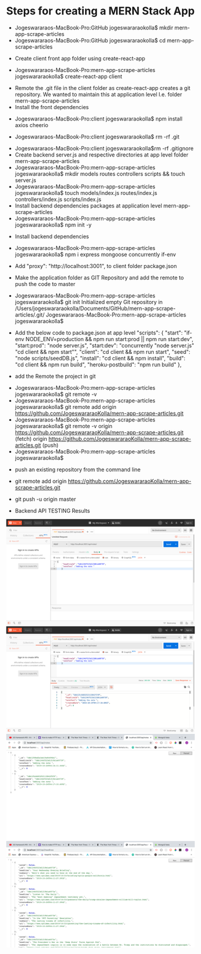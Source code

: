 # Steps for creating a MERN Stack App

- Jogeswararaos-MacBook-Pro:GitHub jogeswararaokolla\$ mkdir mern-app-scrape-articles
- Jogeswararaos-MacBook-Pro:GitHub jogeswararaokolla\$ cd mern-app-scrape-articles

* Create client front app folder using create-react-app

- Jogeswararaos-MacBook-Pro:mern-app-scrape-articles jogeswararaokolla\$ create-react-app client

* Remote the .git file in the client folder as create-react-app creates a git repository.
  We wanted to maintain this at application level I.e. folder mern-app-scrape-articles
* Install the front dependencies

- Jogeswararaos-MacBook-Pro:client jogeswararaokolla\$ npm install axios cheerio

* Jogeswararaos-MacBook-Pro:client jogeswararaokolla\$ rm -rf .git

- Jogeswararaos-MacBook-Pro:client jogeswararaokolla\$rm -rf .gitignore
- Create backend server.js and respective directories at app level folder mern-app-scrape-articles
- Jogeswararaos-MacBook-Pro:mern-app-scrape-articles jogeswararaokolla\$ mkdir models routes controllers scripts && touch server.js
- Jogeswararaos-MacBook-Pro:mern-app-scrape-articles jogeswararaokolla\$ touch models/index.js routes/index.js controllers/index.js scripts/index.js
- Install backend dependencies packages at application level mern-app-scrape-articles
- Jogeswararaos-MacBook-Pro:mern-app-scrape-articles jogeswararaokolla\$ npm init -y

* Install backend dependencies

- Jogeswararaos-MacBook-Pro:mern-app-scrape-articles jogeswararaokolla\$ npm i express mongoose concurrently if-env

- Add "proxy": "http://localhost:3001", to client folder package.json

* Make the application folder as GIT Repository and add the remote to push the code to master

- Jogeswararaos-MacBook-Pro:mern-app-scrape-articles jogeswararaokolla$ git init
Initialized empty Git repository in /Users/jogeswararaokolla/Documents/GitHub/mern-app-scrape-articles/.git/
Jogeswararaos-MacBook-Pro:mern-app-scrape-articles jogeswararaokolla$

- Add the below code to package.json at app level
  "scripts": {
  "start": "if-env NODE_ENV=production && npm run start:prod || npm run start:dev",
  "start:prod": "node server.js",
  "start:dev": "concurrently \"node server.js\" \"cd client && npm start\"",
  "client": "cd client && npm run start",
  "seed": "node scripts/seedDB.js",
  "install": "cd client && npm install",
  "build": "cd client && npm run build",
  "heroku-postbuild": "npm run build"
  },

* add the Remote the project in git

- Jogeswararaos-MacBook-Pro:mern-app-scrape-articles jogeswararaokolla\$ git remote -v
- Jogeswararaos-MacBook-Pro:mern-app-scrape-articles jogeswararaokolla\$ git remote add origin https://github.com/JogeswararaoKolla/mern-app-scrape-articles.git
- Jogeswararaos-MacBook-Pro:mern-app-scrape-articles jogeswararaokolla\$ git remote -v
  origin https://github.com/JogeswararaoKolla/mern-app-scrape-articles.git (fetch)
  origin https://github.com/JogeswararaoKolla/mern-app-scrape-articles.git (push)
- Jogeswararaos-MacBook-Pro:mern-app-scrape-articles jogeswararaokolla\$

* push an existing repository from the command line

- git remote add origin https://github.com/JogeswararaoKolla/mern-app-scrape-articles.git
- git push -u origin master

- Backend API TESTING Results

<img src="./Images/Image1.png">
<img src="./Images/Image2.png">
<img src="./Images/Image3.png">
<img src="./Images/Image4.png">
